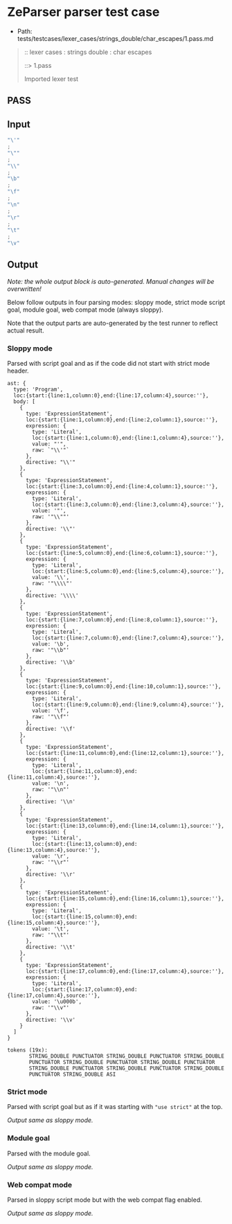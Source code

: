 # ZeParser parser test case

- Path: tests/testcases/lexer_cases/strings_double/char_escapes/1.pass.md

> :: lexer cases : strings double : char escapes
>
> ::> 1.pass
>
> Imported lexer test

## PASS

## Input

`````js
"\'"
;
"\""
;
"\\"
;
"\b"
;
"\f"
;
"\n"
;
"\r"
;
"\t"
;
"\v"
`````

## Output

_Note: the whole output block is auto-generated. Manual changes will be overwritten!_

Below follow outputs in four parsing modes: sloppy mode, strict mode script goal, module goal, web compat mode (always sloppy).

Note that the output parts are auto-generated by the test runner to reflect actual result.

### Sloppy mode

Parsed with script goal and as if the code did not start with strict mode header.

`````
ast: {
  type: 'Program',
  loc:{start:{line:1,column:0},end:{line:17,column:4},source:''},
  body: [
    {
      type: 'ExpressionStatement',
      loc:{start:{line:1,column:0},end:{line:2,column:1},source:''},
      expression: {
        type: 'Literal',
        loc:{start:{line:1,column:0},end:{line:1,column:4},source:''},
        value: "'",
        raw: `"\\'"`
      },
      directive: "\\'"
    },
    {
      type: 'ExpressionStatement',
      loc:{start:{line:3,column:0},end:{line:4,column:1},source:''},
      expression: {
        type: 'Literal',
        loc:{start:{line:3,column:0},end:{line:3,column:4},source:''},
        value: '"',
        raw: '"\\""'
      },
      directive: '\\"'
    },
    {
      type: 'ExpressionStatement',
      loc:{start:{line:5,column:0},end:{line:6,column:1},source:''},
      expression: {
        type: 'Literal',
        loc:{start:{line:5,column:0},end:{line:5,column:4},source:''},
        value: '\\',
        raw: '"\\\\"'
      },
      directive: '\\\\'
    },
    {
      type: 'ExpressionStatement',
      loc:{start:{line:7,column:0},end:{line:8,column:1},source:''},
      expression: {
        type: 'Literal',
        loc:{start:{line:7,column:0},end:{line:7,column:4},source:''},
        value: '\b',
        raw: '"\\b"'
      },
      directive: '\\b'
    },
    {
      type: 'ExpressionStatement',
      loc:{start:{line:9,column:0},end:{line:10,column:1},source:''},
      expression: {
        type: 'Literal',
        loc:{start:{line:9,column:0},end:{line:9,column:4},source:''},
        value: '\f',
        raw: '"\\f"'
      },
      directive: '\\f'
    },
    {
      type: 'ExpressionStatement',
      loc:{start:{line:11,column:0},end:{line:12,column:1},source:''},
      expression: {
        type: 'Literal',
        loc:{start:{line:11,column:0},end:{line:11,column:4},source:''},
        value: '\n',
        raw: '"\\n"'
      },
      directive: '\\n'
    },
    {
      type: 'ExpressionStatement',
      loc:{start:{line:13,column:0},end:{line:14,column:1},source:''},
      expression: {
        type: 'Literal',
        loc:{start:{line:13,column:0},end:{line:13,column:4},source:''},
        value: '\r',
        raw: '"\\r"'
      },
      directive: '\\r'
    },
    {
      type: 'ExpressionStatement',
      loc:{start:{line:15,column:0},end:{line:16,column:1},source:''},
      expression: {
        type: 'Literal',
        loc:{start:{line:15,column:0},end:{line:15,column:4},source:''},
        value: '\t',
        raw: '"\\t"'
      },
      directive: '\\t'
    },
    {
      type: 'ExpressionStatement',
      loc:{start:{line:17,column:0},end:{line:17,column:4},source:''},
      expression: {
        type: 'Literal',
        loc:{start:{line:17,column:0},end:{line:17,column:4},source:''},
        value: '\u000b',
        raw: '"\\v"'
      },
      directive: '\\v'
    }
  ]
}

tokens (19x):
       STRING_DOUBLE PUNCTUATOR STRING_DOUBLE PUNCTUATOR STRING_DOUBLE
       PUNCTUATOR STRING_DOUBLE PUNCTUATOR STRING_DOUBLE PUNCTUATOR
       STRING_DOUBLE PUNCTUATOR STRING_DOUBLE PUNCTUATOR STRING_DOUBLE
       PUNCTUATOR STRING_DOUBLE ASI
`````

### Strict mode

Parsed with script goal but as if it was starting with `"use strict"` at the top.

_Output same as sloppy mode._

### Module goal

Parsed with the module goal.

_Output same as sloppy mode._

### Web compat mode

Parsed in sloppy script mode but with the web compat flag enabled.

_Output same as sloppy mode._
